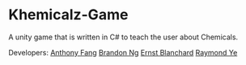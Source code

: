 # Khemicalz-Game

A unity game that is written in C# to teach the user about Chemicals.

Developers:
[Anthony Fang](https://github.com/anthonyfang02)
[Brandon Ng](https://github.com/ngbrandon1994)
[Ernst Blanchard](https://github.com/devmasternathan)
[Raymond Ye](https://github.com)

